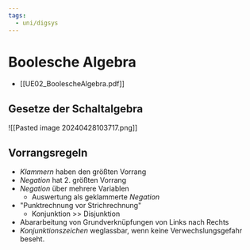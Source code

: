 ```yaml
---
tags:
  - uni/digsys
---
```

# Boolesche Algebra
- [[UE02_BoolescheAlgebra.pdf]]
## Gesetze der Schaltalgebra
![[Pasted image 20240428103717.png]]
## Vorrangsregeln
- *Klammern* haben den größten Vorrang
- *Negation* hat 2. größten Vorrang 
- *Negation* über mehrere Variablen 
	- Auswertung als geklammerte *Negation*
- "Punktrechnung vor Strichrechnung"
	- Konjunktion >> Disjunktion
- Abararbeitung von Grundverknüpfungen von Links nach Rechts
- *Konjunktionszeichen* weglassbar, wenn keine Verwechslungsgefahr beseht. 